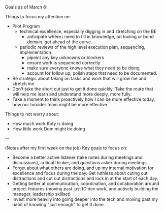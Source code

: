 Goals as of March 6:

Things to focus my attention on:
- Pilot Program
	- technical excellence, especially digging in and stretching on the BE
		- anticipate where i need to fill in knowledge, on tooling or bond domain. get ahead of the curve.
	- periodic reviews of the high level execution plan, sequencing, implementation.
		- pipoint any key unknowns or blockers
		- ensure work is sequenced correctly
		- make sure everyone knows what they need to be doing
		- account for follow up, polish steps that need to be documented. 
- Be strategic about taking on tasks and work that will grow me and stretch me
- Don't take the short cut just to get it done quickly. Take the route that will help me learn and understand more deeply, more fully.
- Take a moment to think proactively how I can be more effective today, how our broader team might be more effective

Things to not worry about:
- How much work Koty is doing
- How little work Dom might be doing

--

(Notes after my first week on the job)
Key goals to focus on:
- Become a better active listener (take notes during meetings and discussions), critical thinker, and questions asker during meetings.
- Forget about what others are doing, and up my internal motivation for excellence and focus during the day. Get ruthless about cuting out distractions and cut out distractions and lock in at the start of each day.
- Getting better at communication, coordination, and collaboration around project features (moving past just IC dev work, and actively building the manager, leadership skillset)
- Invest more heavily into going deeper into the tech and moving past my habit of knowing "just enough" to get it done.